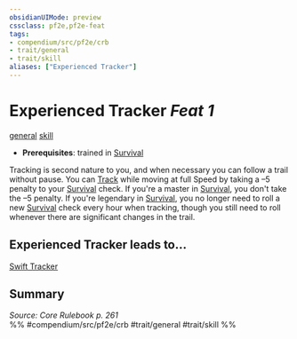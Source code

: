 ```yaml
---
obsidianUIMode: preview
cssclass: pf2e,pf2e-feat
tags:
- compendium/src/pf2e/crb
- trait/general
- trait/skill
aliases: ["Experienced Tracker"]
---
```

# Experienced Tracker  *Feat 1*  
[general](/rules/traits/general.md)  [skill](/rules/traits/skill.md)  

- **Prerequisites**: trained in [Survival](/compendium/skills.md#Survival)

Tracking is second nature to you, and when necessary you can follow a trail without pause. You can [Track](/rules/actions/track.md) while moving at full Speed by taking a –5 penalty to your [Survival](/compendium/skills.md#Survival) check. If you're a master in [Survival](/compendium/skills.md#Survival), you don't take the –5 penalty. If you're legendary in [Survival](/compendium/skills.md#Survival), you no longer need to roll a new [Survival](/compendium/skills.md#Survival) check every hour when tracking, though you still need to roll whenever there are significant changes in the trail.

## Experienced Tracker leads to...

[Swift Tracker](/compendium/feats/swift-tracker.md)

## Summary

*Source: Core Rulebook p. 261*  
%% #compendium/src/pf2e/crb #trait/general #trait/skill %%